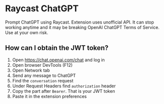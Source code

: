 # Raycast ChatGPT

Prompt ChatGPT using Raycast. Extension uses unofficial API. It can stop working anytime and it may be breaking OpenAI ChatGPT Terms of Service. Use at your own risk.

## How can I obtain the JWT token?

1. Open https://chat.openai.com/chat and log in
2. Open browser DevTools (F12)
3. Open Network tab
4. Send any message to ChatGPT
5. Find the `conversation` request
6. Under Request Headers find `authorization` header
7. Copy the part after `Bearer`. That is your JWT token
8. Paste it in the extension preferences
